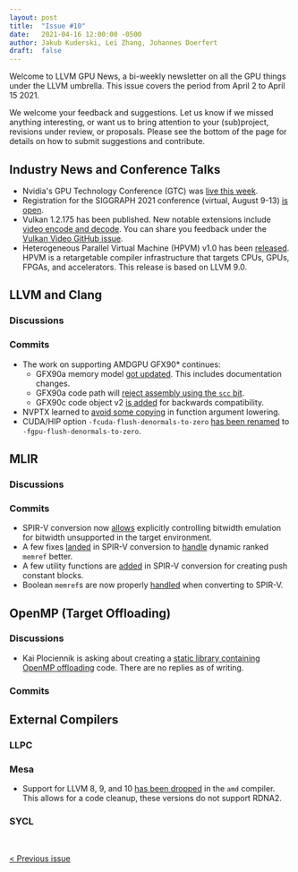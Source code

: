 ```yaml
---
layout: post
title:  "Issue #10"
date:   2021-04-16 12:00:00 -0500
author: Jakub Kuderski, Lei Zhang, Johannes Doerfert
draft:  false
---
```


Welcome to LLVM GPU News, a bi-weekly newsletter on all the GPU things under the LLVM umbrella.
This issue covers the period from April 2 to April 15 2021.

We welcome your feedback and suggestions. Let us know if we missed anything interesting, or want us to bring attention to your (sub)project, revisions under review, or proposals. Please see the bottom of the page for details on how to submit suggestions and contribute.


## Industry News and Conference Talks

*  Nvidia's GPU Technology Conference (GTC) was [live this week](https://www.nvidia.com/en-us/gtc/).
*  Registration for the SIGGRAPH 2021 conference (virtual, August 9-13) [is open](https://s2021.siggraph.org/register/).
*  Vulkan 1.2.175 has been published. New notable extensions include [video encode and decode](https://www.khronos.org/blog/an-introduction-to-vulkan-video). You can share you feedback under the [Vulkan Video GitHub issue](https://github.com/KhronosGroup/Vulkan-Docs/issues/1497).
*  Heterogeneous Parallel Virtual Machine (HPVM) v1.0 has been [released](https://lists.llvm.org/pipermail/llvm-dev/2021-April/149693.html). HPVM is a retargetable compiler infrastructure that targets CPUs, GPUs, FPGAs, and accelerators. This release is based on LLVM 9.0.


##  LLVM and Clang

### Discussions

### Commits

*  The work on supporting AMDGPU GFX90* continues:
   -  GFX90a memory model [got updated](https://reviews.llvm.org/D100070). This includes documentation changes.
   -  GFX90a code path will [reject assembly using the `scc` bit](https://reviews.llvm.org/D100069).
   -  GFX90c code object v2 [is added](https://reviews.llvm.org/D100126) for backwards compatibility.
*  NVPTX learned to [avoid some copying](https://reviews.llvm.org/D99979) in function argument lowering.
*  CUDA/HIP option `-fcuda-flush-denormals-to-zero` [has been renamed](https://reviews.llvm.org/D99688) to `-fgpu-flush-denormals-to-zero`.


## MLIR

### Discussions

### Commits

*  SPIR-V conversion now [allows](https://reviews.llvm.org/D100059) explicitly controlling bitwidth emulation for bitwidth unsupported in the target environment.
*  A few fixes [landed](https://reviews.llvm.org/D100335) in SPIR-V conversion to [handle](https://reviews.llvm.org/D100337) dynamic ranked `memref` better.
*  A few utility functions are [added]( https://reviews.llvm.org/D99725) in SPIR-V conversion for creating push constant blocks.
*  Boolean `memref`s are now properly [handled](https://reviews.llvm.org/D99724) when converting to SPIR-V.


## OpenMP (Target Offloading)

### Discussions

*  Kai Plociennik is asking about creating a [static library containing OpenMP offloading](https://lists.llvm.org/pipermail/llvm-dev/2021-April/149870.html) code. There are no replies as of writing.

### Commits


## External Compilers

### LLPC

### Mesa

* Support for LLVM 8, 9, and 10 [has been dropped](https://gitlab.freedesktop.org/mesa/mesa/-/merge_requests/10199) in the `amd` compiler. This allows for a code cleanup, these versions do not support RDNA2.

### SYCL

<br/>
<p style="text-align:left;">
    <a href="{% post_url 2021-04-02-issue-9 %}"> < Previous issue</a>
    <span style="float:right;">
        <!--<a href="{% post_url 2021-05-01-issue-11 %}"> Next issue > </a>-->
    </span>
</p>
